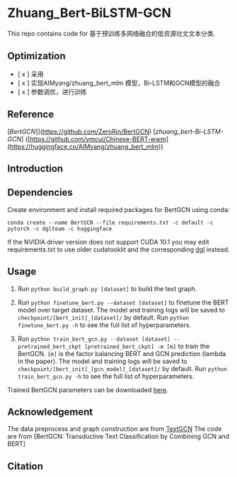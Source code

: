# Zhuang_Bert-BiLSTM-GCN
This repo contains code for 基于预训练多网络融合的低资源壮文文本分类.


## Optimization
- [ x ] 采用
- [ x ] 实现AIMyang/zhuang_bert_mlm 模型，Bi-LSTM和GCN模型的融合
- [ x ] 参数调优，进行训练

## Reference

[*BertGCN*]](https://github.com/ZeroRin/BertGCN)
[*zhuang_bert-Bi-LSTM-GCN*] ([https://github.com/ymcui/Chinese-BERT-wwm](https://huggingface.co/AIMyang/zhuang_bert_mlm))


## Introduction


## Dependencies

Create environment and install required packages for BertGCN using conda:

`conda create --name BertGCN --file requirements.txt -c default -c pytorch -c dglteam -c huggingface`

If the NVIDIA driver version does not support CUDA 10.1 you may edit requirements.txt to use older cudatooklit and the corresponding [dgl](https://www.dgl.ai/pages/start.html) instead.

## Usage

1. Run `python build_graph.py [dataset]` to build the text graph.

2. Run `python finetune_bert.py --dataset [dataset]` 
to finetune the BERT model over target dataset. The model and training logs will be saved to `checkpoint/[bert_init]_[dataset]/` by default. 
Run `python finetune_bert.py -h` to see the full list of hyperparameters.

3. Run `python train_bert_gcn.py --dataset [dataset] --pretrained_bert_ckpt [pretrained_bert_ckpt] -m [m]`
to train the BertGCN. 
`[m]` is the factor balancing BERT and GCN prediction \(lambda in the paper\). 
The model and training logs will be saved to `checkpoint/[bert_init]_[gcn_model]_[dataset]/` by default. 
Run `python train_bert_gcn.py -h` to see the full list of hyperparameters.

Trained BertGCN parameters can be downloaded [here](https://drive.google.com/file/d/1YUl7q34S3pu8KH17yOI68tvcedkrQ39a).

## Acknowledgement

The data preprocess and graph construction are from [TextGCN](https://github.com/yao8839836/text_gcn)
The code are from [BertGCN: Transductive Text Classification by Combining GCN and BERT]
## Citation

```

